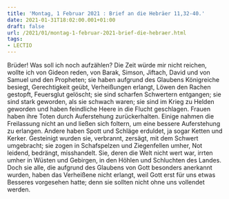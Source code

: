 ```yaml
---
title: 'Montag, 1 Februar 2021 : Brief an die Hebräer 11,32-40.'
date: 2021-01-31T18:02:00.001+01:00
draft: false
url: /2021/01/montag-1-februar-2021-brief-die-hebraer.html
tags: 
- LECTIO
---
```


Brüder! Was soll ich noch aufzählen? Die Zeit würde mir nicht reichen, wollte ich von Gideon reden, von Barak, Simson, Jiftach, David und von Samuel und den Propheten; sie haben aufgrund des Glaubens Königreiche besiegt, Gerechtigkeit geübt, Verheißungen erlangt, Löwen den Rachen gestopft, Feuersglut gelöscht; sie sind scharfen Schwertern entgangen; sie sind stark geworden, als sie schwach waren; sie sind im Krieg zu Helden geworden und haben feindliche Heere in die Flucht geschlagen. Frauen haben ihre Toten durch Auferstehung zurückerhalten. Einige nahmen die Freilassung nicht an und ließen sich foltern, um eine bessere Auferstehung zu erlangen. Andere haben Spott und Schläge erduldet, ja sogar Ketten und Kerker. Gesteinigt wurden sie, verbrannt, zersägt, mit dem Schwert umgebracht; sie zogen in Schafspelzen und Ziegenfellen umher, Not leidend, bedrängt, misshandelt. Sie, deren die Welt nicht wert war, irrten umher in Wüsten und Gebirgen, in den Höhlen und Schluchten des Landes. Doch sie alle, die aufgrund des Glaubens von Gott besonders anerkannt wurden, haben das Verheißene nicht erlangt, weil Gott erst für uns etwas Besseres vorgesehen hatte; denn sie sollten nicht ohne uns vollendet werden.